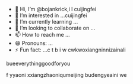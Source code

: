 - 👋 Hi, I’m @bojankrick,i l cuijingfei
- 👀 I’m interested in ...cuijingfei
- 🌱 I’m currently learning ...
- 💞️ I’m looking to collaborate on ...
- 📫 How to reach me ...
- 😄 Pronouns: ...
- ⚡ Fun fact: ...c t b
i w cwkwoxiangninnizainali
<!---eeverything smaller than you
bojankrick/bojankrick is a ✨ special ✨ repository because its `README.md` (this file) appears on your GitHub profile.phuiyipianqianwweinizuoyiqie
You can click the Preview link to take a look at your changes.
--->bueeverythinggoodforyou
f
yyaoni
xxiangzhaoniqumeijing
budengyeaini
we
